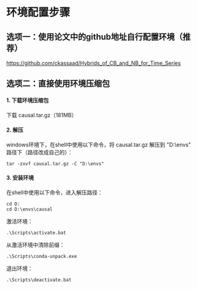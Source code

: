 # 环境配置步骤



## 选项一：使用论文中的github地址自行配置环境（推荐）

https://github.com/ckassaad/Hybrids_of_CB_and_NB_for_Time_Series



## 选项二：直接使用环境压缩包

#### 1. 下载环境压缩包

下载 causal.tar.gz（181MB）

#### 2. 解压

windows环境下，在shell中使用以下命令，将 causal.tar.gz 解压到 "D:\envs" 路径下（路径改成自己的）：

```shell
tar -zxvf causal.tar.gz -C "D:\envs"
```

#### 3. 安装环境

在shell中使用以下命令，进入解压路径：

```shell
cd D:
cd D:\envs\causal
```

激活环境：

```shell
.\Scripts\activate.bat
```

从激活环境中清除前缀：

```shell
.\Scripts\conda-unpack.exe
```

退出环境：

```shell
.\Scripts\deactivate.bat
```